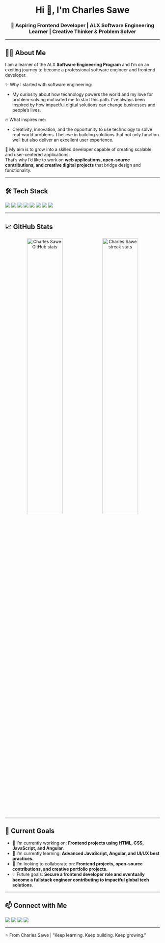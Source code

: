 <h1 align="center">Hi 👋, I'm Charles Sawe</h1>
<h3 align="center">🚀 Aspiring Frontend Developer | ALX Software Engineering Learner | Creative Thinker & Problem Solver</h3>

---

## 👨‍💻 About Me

<p>
I am a learner of the ALX <strong>Software Engineering Program</strong> and I’m on an exciting journey to become a professional software engineer and frontend developer.  

✨ Why I started with software engineering:  
- My curiosity about how technology powers the world and my love for problem-solving motivated me to start this path. I’ve always been inspired by how impactful digital solutions can change businesses and people’s lives.  

🔥 What inspires me:  
- Creativity, innovation, and the opportunity to use technology to solve real-world problems. I believe in building solutions that not only function well but also deliver an excellent user experience.  

🎯 My aim is to grow into a skilled developer capable of creating scalable and user-centered applications.  
That’s why I’d like to work on **web applications, open-source contributions, and creative digital projects** that bridge design and functionality.
</p>

---

## 🛠️ Tech Stack

<p>
<img src="https://img.shields.io/badge/Code-JavaScript-yellow?style=for-the-badge&logo=javascript" />
<img src="https://img.shields.io/badge/Code-HTML5-orange?style=for-the-badge&logo=html5" />
<img src="https://img.shields.io/badge/Code-CSS3-blue?style=for-the-badge&logo=css3" />
<img src="https://img.shields.io/badge/Framework-Angular-red?style=for-the-badge&logo=angular" />
<img src="https://img.shields.io/badge/Framework-React-blue?style=for-the-badge&logo=react" />
<img src="https://img.shields.io/badge/Tools-Git-black?style=for-the-badge&logo=git" />
<img src="https://img.shields.io/badge/Tools-GitHub-lightgrey?style=for-the-badge&logo=github" />
<img src="https://img.shields.io/badge/Design-Figma-purple?style=for-the-badge&logo=figma" />
</p>

---

## 📈 GitHub Stats

<p align="center">
  <img src="https://github-readme-stats.vercel.app/api?username=Charles-Sawe&show_icons=true&theme=radical" alt="Charles Sawe GitHub stats" width="48%"/>
  <img src="https://github-readme-streak-stats.herokuapp.com/?user=Charles-Sawe&theme=radical" alt="Charles Sawe streak stats" width="48%"/>
</p>

---

## 🌱 Current Goals

- 🔭 I’m currently working on: <strong>Frontend projects using HTML, CSS, JavaScript, and Angular</strong>.  
- 🌱 I’m currently learning: <strong>Advanced JavaScript, Angular, and UI/UX best practices</strong>.  
- 🤝 I’m looking to collaborate on: <strong>Frontend projects, open-source contributions, and creative portfolio projects</strong>.  
- 💡 Future goals: <strong>Secure a frontend developer role and eventually become a fullstack engineer contributing to impactful global tech solutions</strong>.

---

## 📫 Connect with Me  

<p align="left">
<a href="https://linkedin.com/in/charles-sawe" target="_blank"><img src="https://img.shields.io/badge/LinkedIn-blue?style=for-the-badge&logo=linkedin" /></a>
<a href="mailto:charlessawe25@gmail.com" target="_blank"><img src="https://img.shields.io/badge/Email-D14836?style=for-the-badge&logo=gmail&logoColor=white" /></a>
<a href="https://twitter.com/[YourTwitter]" target="_blank"><img src="https://img.shields.io/badge/Twitter-1DA1F2?style=for-the-badge&logo=twitter&logoColor=white" /></a>
<a href="https://github.com/Charles-Sawe" target="_blank"><img src="https://img.shields.io/badge/GitHub-000000?style=for-the-badge&logo=github&logoColor=white" /></a>
</p>

---

⭐️ From Charles Sawe | “Keep learning. Keep building. Keep growing.”
